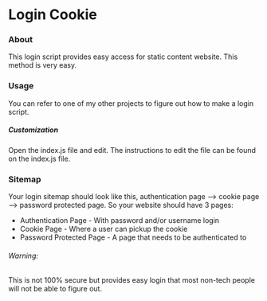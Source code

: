# Login Cookie

### About 
This login script provides easy access for static content website. This method is very easy.

### Usage
You can refer to one of my other projects to figure out how to make a login script.

##### Customization
Open the index.js file and edit.  The instructions to edit the file can be found on the index.js file.

### Sitemap
Your login sitemap should look like this, authentication page --> cookie page --> password protected page.  So your website should have 3 pages:

* Authentication Page - With password and/or username login
* Cookie Page - Where a user can pickup the cookie
* Password Protected Page - A page that needs to be authenticated to

###### Warning:
This is not 100% secure but provides easy login that most non-tech people will not be able to figure out.
